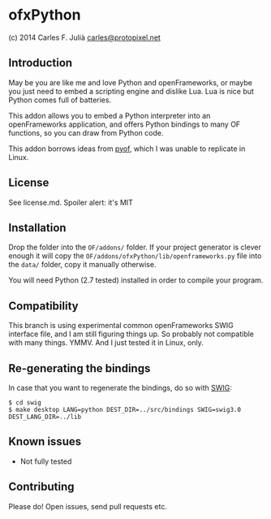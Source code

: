 ofxPython
=========

(c) 2014 Carles F. Julià <carles@protopixel.net>

Introduction
------------
May be you are like me and love Python and openFrameworks, or maybe you just need to embed a scripting engine and dislike Lua. Lua is nice but Python comes full of batteries.

This addon allows you to embed a Python interpreter into an openFrameworks application, and offers Python bindings to many OF functions, so you can draw from Python code.

This addon borrows ideas from [pyof](https://github.com/johnglover/pyof), which I was unable to replicate in Linux.

License
-------
See license.md. Spoiler alert: it's MIT

Installation
------------
Drop the folder into the `OF/addons/` folder. If your project generator is clever enough it will copy the `OF/addons/ofxPython/lib/openframeworks.py` file into the `data/` folder, copy it manually otherwise.

You will need Python (2.7 tested) installed in order to compile your program.

Compatibility
------------
This branch is using experimental common openFrameworks SWIG interface file, and I am still figuring things up. So probably not compatible with many things. YMMV. And I just tested it in Linux, only.

Re-generating the bindings
--------------------------
In case that you want to regenerate the bindings, do so with [SWIG](http://www.swig.org/):

```
$ cd swig
$ make desktop LANG=python DEST_DIR=../src/bindings SWIG=swig3.0 DEST_LANG_DIR=../lib
```

Known issues
------------
- Not fully tested

Contributing
------------
Please do! Open issues, send pull requests etc.
